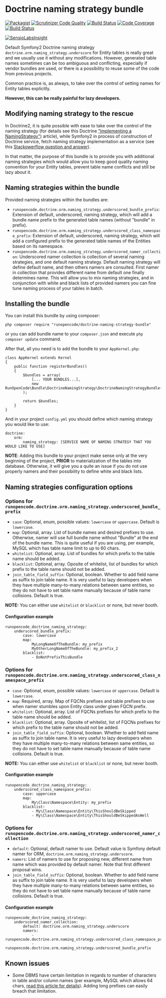 # Doctrine naming strategy bundle

[![Packagist](https://img.shields.io/packagist/v/RunOpenCode/doctrine-naming-strategy-bundle.svg)](https://packagist.org/packages/runopencode/doctrine-naming-strategy-bundle)
[![Scrutinizer Code Quality](https://scrutinizer-ci.com/g/RunOpenCode/doctrine-naming-strategy-bundle/badges/quality-score.png?b=master)](https://scrutinizer-ci.com/g/RunOpenCode/doctrine-naming-strategy-bundle/?branch=master)
[![Build Status](https://scrutinizer-ci.com/g/RunOpenCode/doctrine-naming-strategy-bundle/badges/build.png?b=master)](https://scrutinizer-ci.com/g/RunOpenCode/doctrine-naming-strategy-bundle/build-status/master)
[![Code Coverage](https://scrutinizer-ci.com/g/RunOpenCode/doctrine-naming-strategy-bundle/badges/coverage.png?b=master)](https://scrutinizer-ci.com/g/RunOpenCode/doctrine-naming-strategy-bundle/?branch=master)
[![Build Status](https://travis-ci.org/RunOpenCode/doctrine-naming-strategy-bundle.svg?branch=master)](https://travis-ci.org/RunOpenCode/doctrine-naming-strategy-bundle)

[![SensioLabsInsight](https://insight.sensiolabs.com/projects/f6c58d45-2390-4540-9909-c5fb66ed1b62/big.png)](https://insight.sensiolabs.com/projects/f6c58d45-2390-4540-9909-c5fb66ed1b62)

Default Symfony2 Doctrine naming strategy `doctrine.orm.naming_strategy.underscore` for Entity tables is really great
and we usually use it without any modifications. However, generated table names sometimes can be too ambiguous and 
conflicting, especially if vendor bundles are used, or there is a possibility to reuse some of the code from previous projects.

Common practice is, as always, to take over the control of setting names for Entity tables explicitly.

**However, this can be really painful for lazy developers.**

## Modifying naming strategy to the rescue

In Doctrine2, it is quite possible with ease to take over the control of the naming strategy (for details see this Doctrine
["Implementing a NamingStrategy"](http://docs.doctrine-project.org/projects/doctrine-orm/en/latest/reference/namingstrategy.html))
article), while Symfony2 in process of construction of Doctrine service, fetch naming strategy implementation as a service
(see this [Stackowerflow question and answer](http://stackoverflow.com/questions/12702657/how-to-configure-naming-strategy-in-doctrine-2)).

In that matter, the purpose of this bundle is to provide you with additional naming strategies which would allow you to 
keep good quality naming convention for your Entity tables, prevent table name conflicts and still be lazy about it.

## Naming strategies within the bundle

Provided naming strategies within the bundles are:

- `runopencode.doctrine.orm.naming_strategy.underscored_bundle_prefix`: Extension of default, underscored, naming strategy, which will add a bundle name prefix
                                                                          to the generated table names (without "bundle" in prefix).
- `runopencode.doctrine.orm.naming_strategy.underscored_class_namespace_prefix`: Extension of default, underscored, naming strategy, which will add a configured prefix
                                                                                   to the generated table names of the Entities based on its namespace. 
- `runopencode.doctrine.orm.naming_strategy.underscored_namer_collection`: Underscored namer collection is collection of several naming strategies, and one default naming strategy.
                                                                 Default naming strategy will define default name, and then others namers are consulted. 
                                                                 First namer in collection that provides different name from default one finally determines name.
                                                                 This will allow you to mix naming strategies, and in conjunction with white and black lists of provided namers
                                                                 you can fine tune naming process of your tables in batch.
                         
## Installing the bundle
                         
You can install this bundle by using composer:
                         
    php composer require "runopencode/doctrine-naming-strategy-bundle"                            

or you can add bundle name to your `composer.json` and execute `php composer update` command.
                               
After that, all you need is to add the bundle to your `AppKernel.php`:
                               
    class AppKernel extends Kernel 
    {
        public function registerBundles()
        {
            $bundles = array(
                [... YOUR BUNDLES...],
                new RunOpenCode\Bundle\DoctrineNamingStrategy\DoctrineNamingStrategyBundle()
            );
                
            return $bundles;
        }
    }                   

And in your project `config.yml` you should define which naming strategy you would like to use:
                
    doctrine:
        orm:
            naming_strategy: [SERVICE NAME OF NAMING STRATEGY THAT YOU WOULD LIKE TO USE]
                                      
**NOTE**: Adding this bundle to your project make sense only at the very beginning of the project, **PRIOR** to materialization of the 
tables into database. Otherwise, it will give you a quite an issue if you do not use properly namers and their possibility to define white and black lists.

## Naming strategies configuration options

### Options for `runopencode.doctrine.orm.naming_strategy.underscored_bundle_prefix`

- `case`: Optional, enum, possible values: `lowercase` or `uppercase`. Default is `lowercase`.
- `map`: Optional, array. List of bundle names and desired prefixes to use. Otherwise, namer will use full bundle name without "Bundle" at the end of the bundle name. This is quite useful 
         if you are using, per example, MySQL which has table name limit to up to 60 chars.
- `whitelist`: Optional, array. List of bundles for which prefix to the table name should be added.
- `blacklist`: Optional, array. Oposite of whitelist, list of bundles for which prefix to the table name should not be added.
- `join_table_field_suffix`: Optional, boolean. Whether to add field name as suffix to join table name. It is very useful to lazy developers when they have multiple many-to-many
                          relations between same entities, so they do not have to set table name manually because of table name collisions. Default is true. 
         
**NOTE:** You can either use `whitelist` or `blacklist` or none, but never booth.
         
#### Configuration example
         
    runopencode_doctrine_naming_strategy:
        underscored_bundle_prefix:
            case: lowercase
            map:
                MyLongNameOfTheBundle: my_prefix
                MyOtherLongNameOfTheBundle: my_prefix_2
            blacklist:
                - DoNotPrefixThisBundle         


### Options for `runopencode.doctrine.orm.naming_strategy.underscored_class_namespace_prefix`

- `case`: Optional, enum, possible values: `lowercase` or `uppercase`. Default is `lowercase`.
- `map`: Required, array. Map of FQCNs prefixes and table prefixes to use when namer stumbles upon Entity class under given FQCN prefix.
- `whitelist`: Optional, array. List of FQCNs prefixes for which prefix to the table name should be added.
- `blacklist`: Optional, array. Oposite of whitelist, list of FQCNs prefixes for which prefix to the table name should not be added.
- `join_table_field_suffix`: Optional, boolean. Whether to add field name as suffix to join table name. It is very useful to lazy developers when they have multiple many-to-many
                          relations between same entities, so they do not have to set table name manually because of table name collisions. Default is true.
         
**NOTE:** You can either use `whitelist` or `blacklist` or none, but never booth.

#### Configuration example
         
    runopencode_doctrine_naming_strategy:
        underscored_class_namespace_prefix:
            case: uppercase
            map:
                My\Class\Namespace\Entity: my_prefix
            blacklist:
                - My\Class\Namespace\Entity\ThisShouldBeSkipped
                - My\Class\Namespace\Entity\ThisShouldBeSkippedAsWell

### Options for `runopencode.doctrine.orm.naming_strategy.underscored_namer_collection`

- `default`: Optional, default namer to use. Default value is Symfony default namer for ORM, `doctrine.orm.naming_strategy.underscore`.
- `namers`: List of namers to use for proposing new, different name from name which was provided by default namer. Note that first different proposal wins.
- `join_table_field_suffix`: Optional, boolean. Whether to add field name as suffix to join table name. It is very useful to lazy developers when they have multiple many-to-many
                          relations between same entities, so they do not have to set table name manually because of table name collisions. Default is true.
 
 
#### Configuration example

    runopencode_doctrine_naming_strategy:         
        underscored_namer_collection:
            default: doctrine.orm.naming_strategy.underscore
            namers:
                - runopencode.doctrine.orm.naming_strategy.underscored_class_namespace_prefix
                - runopencode.doctrine.orm.naming_strategy.underscored_bundle_prefix            

## Known issues

- Some DBMS have certain limitation in regards to number of characters in table and/or column names (per example,
MySQL which allows 64 chars, [read this article for details](https://dev.mysql.com/doc/refman/5.7/en/identifiers.html)).
Adding long prefixes can easily breach that limitation.
